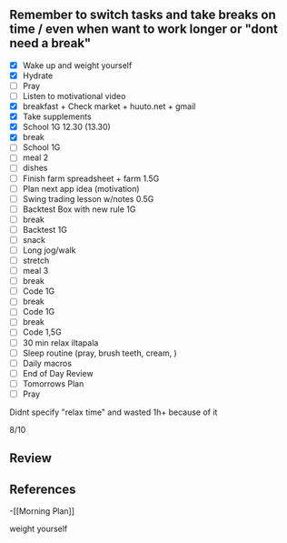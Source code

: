 
## Remember to switch tasks and take breaks on time / even when want to work longer or "dont need a break"

- [x] Wake up and weight yourself
- [x] Hydrate
- [ ] Pray
- [ ] Listen to motivational video
- [x] breakfast + Check market + huuto.net + gmail 
- [x] Take supplements
- [x] School 1G 12.30 (13.30)
- [x] break
- [ ] School 1G 
- [ ] meal 2
- [ ] dishes
- [ ] Finish farm spreadsheet + farm 1.5G
- [ ] Plan next app idea (motivation)
- [ ] Swing trading lesson w/notes 0.5G 
- [ ] Backtest Box with new rule 1G
- [ ] break 
- [ ] Backtest 1G
- [ ] snack
- [ ] Long jog/walk
- [ ] stretch
- [ ] meal 3
- [ ] break
- [ ] Code 1G
- [ ] break 
- [ ] Code 1G
- [ ] break
- [ ] Code 1,5G
- [ ] 30 min relax iltapala
- [ ] Sleep routine (pray, brush teeth, cream, )
- [ ] Daily macros
- [ ] End of Day Review
- [ ] Tomorrows Plan
- [ ] Pray

Didnt specify "relax time" and wasted 1h+ because of it

8/10

## Review



## References
<!-- Links to pages not referenced in the content -->
-[[Morning Plan]]


weight yourself